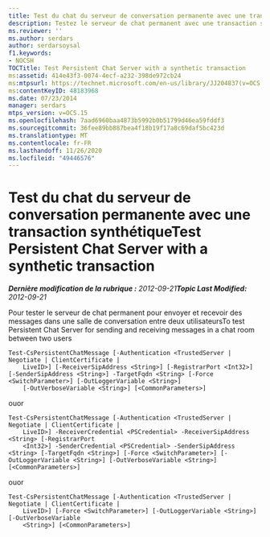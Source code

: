 ```yaml
---
title: Test du chat du serveur de conversation permanente avec une transaction synthétique
description: Testez le serveur de chat permanent avec une transaction synthétique.
ms.reviewer: ''
ms.author: serdars
author: serdarsoysal
f1.keywords:
- NOCSH
TOCTitle: Test Persistent Chat Server with a synthetic transaction
ms:assetid: 414e43f3-0074-4ecf-a232-398de972cb24
ms:mtpsurl: https://technet.microsoft.com/en-us/library/JJ204837(v=OCS.15)
ms:contentKeyID: 48183968
ms.date: 07/23/2014
manager: serdars
mtps_version: v=OCS.15
ms.openlocfilehash: 7aad6960baa4873b5992b0b51799d46ea59fddf3
ms.sourcegitcommit: 36fee89bb887bea4f18b19f17a8c69daf5bc423d
ms.translationtype: MT
ms.contentlocale: fr-FR
ms.lasthandoff: 11/26/2020
ms.locfileid: "49446576"
---
```

# <a name="test-persistent-chat-server-with-a-synthetic-transaction"></a><span data-ttu-id="d6ac1-103">Test du chat du serveur de conversation permanente avec une transaction synthétique</span><span class="sxs-lookup"><span data-stu-id="d6ac1-103">Test Persistent Chat Server with a synthetic transaction</span></span>

<div data-xmlns="http://www.w3.org/1999/xhtml">

<div class="topic" data-xmlns="http://www.w3.org/1999/xhtml" data-msxsl="urn:schemas-microsoft-com:xslt" data-cs="https://msdn.microsoft.com/">

<div data-asp="https://msdn2.microsoft.com/asp">



</div>

<div id="mainSection">

<div id="mainBody"><span data-ttu-id="d6ac1-104">

<span> </span></span><span class="sxs-lookup"><span data-stu-id="d6ac1-104">

<span> </span></span></span>

<span data-ttu-id="d6ac1-105">_**Dernière modification de la rubrique :** 2012-09-21_</span><span class="sxs-lookup"><span data-stu-id="d6ac1-105">_**Topic Last Modified:** 2012-09-21_</span></span>

<span data-ttu-id="d6ac1-106">Pour tester le serveur de chat permanent pour envoyer et recevoir des messages dans une salle de conversation entre deux utilisateurs</span><span class="sxs-lookup"><span data-stu-id="d6ac1-106">To test Persistent Chat Server for sending and receiving messages in a chat room between two users</span></span>

    Test-CsPersistentChatMessage [-Authentication <TrustedServer | Negotiate | ClientCertificate | 
        LiveID>] [-ReceiverSipAddress <String>] [-RegistrarPort <Int32>] [-SenderSipAddress <String>] -TargetFqdn <String> [-Force <SwitchParameter>] [-OutLoggerVariable <String>] 
        [-OutVerboseVariable <String>] [<CommonParameters>]

<span data-ttu-id="d6ac1-107">ou</span><span class="sxs-lookup"><span data-stu-id="d6ac1-107">or</span></span>

    Test-CsPersistentChatMessage [-Authentication <TrustedServer | Negotiate | ClientCertificate | 
        LiveID>] -ReceiverCredential <PSCredential> -ReceiverSipAddress <String> [-RegistrarPort 
        <Int32>] -SenderCredential <PSCredential> -SenderSipAddress <String> [-TargetFqdn <String>] [-Force <SwitchParameter>] [-OutLoggerVariable <String>] [-OutVerboseVariable <String>] [<CommonParameters>]

<span data-ttu-id="d6ac1-108">ou</span><span class="sxs-lookup"><span data-stu-id="d6ac1-108">or</span></span>

    Test-CsPersistentChatMessage [-Authentication <TrustedServer | Negotiate | ClientCertificate | 
        LiveID>] [-Force <SwitchParameter>] [-OutLoggerVariable <String>] [-OutVerboseVariable 
        <String>] [<CommonParameters>]

<span data-ttu-id="d6ac1-109"></div>

<span> </span>

</div>

</div>

</span><span class="sxs-lookup"><span data-stu-id="d6ac1-109"></div>

<span> </span>

</div>

</div>

</span></span></div>

